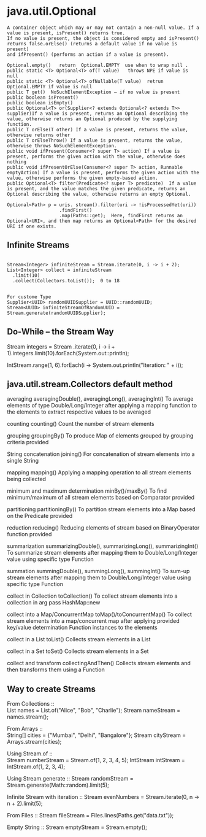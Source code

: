 # java.util.Optional
```
A container object which may or may not contain a non-null value. If a value is present, isPresent() returns true. 
If no value is present, the object is considered empty and isPresent() returns false.orElse() (returns a default value if no value is present)
and ifPresent() (performs an action if a value is present).

Optional.empty()   return  Optional.EMPTY  use when to wrap null .
public static <T> Optional<T> of(T value)   throws NPE if value is null
public static <T> Optional<T> ofNullable(T value)  retrun Optional.EMPTY if value is null
public T get()  NoSuchElementException – if no value is present
public boolean isPresent()
public boolean isEmpty()
public Optional<T> or(Supplier<? extends Optional<? extends T>> supplier)If a value is present, returns an Optional describing the value, otherwise returns an Optional produced by the supplying function.
public T orElse(T other) If a value is present, returns the value, otherwise returns other
public T orElseThrow() If a value is present, returns the value, otherwise throws NoSuchElementException.
public void ifPresent(Consumer<? super T> action) If a value is present, performs the given action with the value, otherwise does nothing
public void ifPresentOrElse(Consumer<? super T> action, Runnable emptyAction) If a value is present, performs the given action with the value, otherwise performs the given empty-based action.
public Optional<T> filter(Predicate<? super T> predicate)  If a value is present, and the value matches the given predicate, returns an Optional describing the value, otherwise returns an empty Optional.

Optional<Path> p = uris. stream().filter(uri -> !isProcessedYet(uri))
                   .findFirst()                   
                   .map(Paths::get);  Here, findFirst returns an Optional<URI>, and then map returns an Optional<Path> for the desired URI if one exists.

```

##  Infinite Streams 

```

Stream<Integer> infiniteStream = Stream.iterate(0, i -> i + 2);
List<Integer> collect = infiniteStream
  .limit(10)
  .collect(Collectors.toList());  0 to 18


For custome Type
Supplier<UUID> randomUUIDSupplier = UUID::randomUUID;
Stream<UUID> infiniteStreamOfRandomUUID = Stream.generate(randomUUIDSupplier);

```
## Do-While – the Stream Way
  Stream<Integer> integers = Stream
   .iterate(0, i -> i + 1).integers.limit(10).forEach(System.out::println);

  IntStream.range(1, 6).forEach(i -> System.out.println("Iteration: " + i));

##  java.util.stream.Collectors  default method 



averaging	              averagingDouble(), averagingLong(), averagingInt()	To average elements of type Double/Long/Integer after applying a mapping function to the elements to 
                        extract respective values to be averaged
                                  
counting	              counting()	Count the number of stream elements

grouping	              groupingBy()	To produce Map of elements grouped by grouping criteria provided

String concatenation	  joining()	For concatenation of stream elements into a single String

mapping	mapping()	      Applying a mapping operation to all stream elements being collected

minimum and maximum     determination	minBy()/maxBy()	   To find minimum/maximum of all stream elements based on Comparator provided

partitioning	          partitioningBy()	To partition stream elements into a Map based on the Predicate provided

reduction	              reducing()	Reducing elements of stream based on BinaryOperator function provided

summarization	          summarizingDouble(), summarizingLong(), summarizingInt()	To summarize stream elements after mapping them to Double/Long/Integer value
                        using specific type Function
                      
summation	              summingDouble(), summingLong(), summingInt()	To sum-up stream elements after mapping them to Double/Long/Integer value using specific type Function
                        
collect in Collection	  toCollection()	To collect stream elements into a collection in arg pass HashMap::new 
                      
collect                 into a Map/ConcurrentMap	toMap()/toConcurrentMap()	  To collect stream elements into a map/concurrent map after applying provided key/value determination 
                        Function instances to the elements
                      
collect in a List	      toList()	Collects stream elements in a List

collect in a Set	      toSet()	Collects stream elements in a Set

collect and transform	  collectingAndThen()	Collects stream elements and then transforms them using a Function


## Way to create  Streams 


From Collections ::  
List<String> names = List.of("Alice", "Bob", "Charlie");
Stream<String> nameStream = names.stream();

From Arrays  ::  
String[] cities = {"Mumbai", "Delhi", "Bangalore"};
Stream<String> cityStream = Arrays.stream(cities);

Using Stream.of ::  
Stream<Integer> numberStream = Stream.of(1, 2, 3, 4, 5);
IntStream  intStream = IntStream.of(1, 2, 3, 4);

Using Stream.generate :: 
Stream<Double> randomStream = Stream.generate(Math::random).limit(5);

Infinite Stream with iteration  :: 
Stream<Integer> evenNumbers = Stream.iterate(0, n -> n + 2).limit(5);

From Files  :: 
Stream<String> fileStream = Files.lines(Paths.get("data.txt"));

Empty String ::
Stream<String> emptyStream = Stream.empty();


